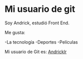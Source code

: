# Mi usuario de git

Soy Andrick, estudió Front End.

Me gusta:

-La tecnología
-Deportes
-Películas

Mi usuario de Git es: [Andricklr](https://github.com/Andricklr)